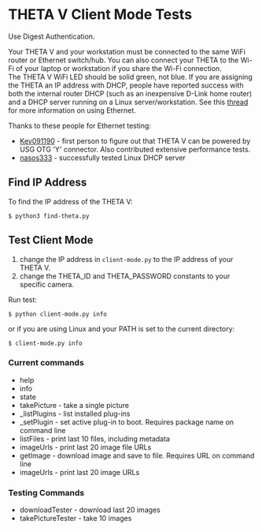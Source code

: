 # THETA V Client Mode Tests

Use Digest Authentication.

Your THETA V and your workstation must be connected to the same
WiFi router or Ethernet switch/hub. You can also connect your THETA to the Wi-Fi of your
laptop or workstation if you share the Wi-Fi connection.  
The THETA V WiFi LED should be solid green, not blue.  If you are assigning the THETA an IP
address with DHCP, people have reported success with both the internal router DHCP (such as an
inexpensive D-Link home router) and a DHCP server running on a Linux server/workstation.  See this
[thread](https://community.theta360.guide/t/how-to-connect-theta-v-with-ethernet/3298?u=codetricity) for more information on using Ethernet.

Thanks to these people for Ethernet testing:

* [Kev091190](https://community.theta360.guide/u/Kev091190) - first person to figure out that THETA V can be powered by USG OTG 'Y' connector. Also contributed extensive performance tests.
* [nasos333](https://community.theta360.guide/u/nasos333) - successfully tested Linux DHCP server

## Find IP Address

To find the IP address of the THETA V:

    $ python3 find-theta.py

## Test Client Mode

1. change the IP address in `client-mode.py` to the IP address of your THETA V.
2. change the THETA_ID and THETA_PASSWORD constants to your specific camera.

Run test:

    $ python client-mode.py info

or if you are using Linux and your PATH is set to the current directory:

    $ client-mode.py info

### Current commands

* help
* info
* state
* takePicture - take a single picture
* _listPlugins - list installed plug-ins
* _setPlugin - set active plug-in to boot. Requires package name on command line
* listFiles - print last 10 files, including metadata
* imageUrls - print last 20 image file URLs
* getImage - download image and save to file. Requires URL on command line
* imageUrls - print last 20 image URLs

### Testing Commands

* downloadTester - download last 20 images
* takePictureTester - take 10 images
